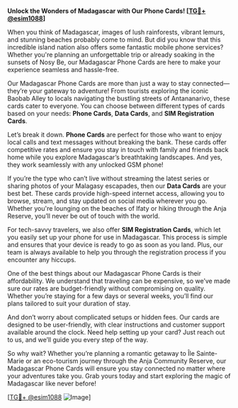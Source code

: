 **Unlock the Wonders of Madagascar with Our Phone Cards! [[TG💪+ @esim1088](https://t.me/s/esim1088)]**

When you think of Madagascar, images of lush rainforests, vibrant lemurs, and stunning beaches probably come to mind. But did you know that this incredible island nation also offers some fantastic mobile phone services? Whether you're planning an unforgettable trip or already soaking in the sunsets of Nosy Be, our Madagascar Phone Cards are here to make your experience seamless and hassle-free.

Our Madagascar Phone Cards are more than just a way to stay connected—they’re your gateway to adventure! From tourists exploring the iconic Baobab Alley to locals navigating the bustling streets of Antananarivo, these cards cater to everyone. You can choose between different types of cards based on your needs: **Phone Cards**, **Data Cards**, and **SIM Registration Cards**.

Let’s break it down. **Phone Cards** are perfect for those who want to enjoy local calls and text messages without breaking the bank. These cards offer competitive rates and ensure you stay in touch with family and friends back home while you explore Madagascar’s breathtaking landscapes. And yes, they work seamlessly with any unlocked GSM phone!

If you’re the type who can’t live without streaming the latest series or sharing photos of your Malagasy escapades, then our **Data Cards** are your best bet. These cards provide high-speed internet access, allowing you to browse, stream, and stay updated on social media wherever you go. Whether you're lounging on the beaches of Ifaty or hiking through the Anja Reserve, you’ll never be out of touch with the world.

For tech-savvy travelers, we also offer **SIM Registration Cards**, which let you easily set up your phone for use in Madagascar. This process is simple and ensures that your device is ready to go as soon as you land. Plus, our team is always available to help you through the registration process if you encounter any hiccups.

One of the best things about our Madagascar Phone Cards is their affordability. We understand that traveling can be expensive, so we’ve made sure our rates are budget-friendly without compromising on quality. Whether you’re staying for a few days or several weeks, you’ll find our plans tailored to suit your duration of stay.

And don’t worry about complicated setups or hidden fees. Our cards are designed to be user-friendly, with clear instructions and customer support available around the clock. Need help setting up your card? Just reach out to us, and we’ll guide you every step of the way.

So why wait? Whether you’re planning a romantic getaway to Île Sainte-Marie or an eco-tourism journey through the Anja Community Reserve, our Madagascar Phone Cards will ensure you stay connected no matter where your adventures take you. Grab yours today and start exploring the magic of Madagascar like never before!

[[TG💪+ @esim1088](https://t.me/s/esim1088) ![Image](https://i.postimg.cc/Y0z9fWf4/image.png)]